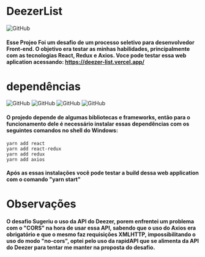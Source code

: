 # DeezerList

![GitHub](https://img.shields.io/github/license/vimigueloli/DeezerList?color=brigthgreen) <br/>

#### Esse Projeo Foi um desafio de um processo seletivo para desenvolvedor Front-end. O objetivo era testar as minhas habilidades, principalmente com as tecnologias React, Redux e Axios. Voce pode testar essa web aplication acessando: https://deezer-list.vercel.app/

# dependências

![GitHub](https://img.shields.io/badge/dependências-react-4e8dec?style=plastic)
![GitHub](https://img.shields.io/badge/react_redux-4e8dec?style=plastic)
![GitHub](https://img.shields.io/badge/-redux-4e8dec?style=plastic)
![GitHub](https://img.shields.io/badge/-axios-4e8dec?style=plastic)
<br/>

#### O projedo depende de algumas bibliotecas e frameworks, então para o funcionamento dele é necessário instalar essas dependências com os seguintes comandos no shell do Windows:

```
yarn add react
yarn add react-redux
yarn add redux
yarn add axios
```

#### Após as essas instalações você pode testar a build dessa web application com o comando "yarn start"

# Observações

#### O desafio Sugeriu o uso da API do Deezer, porem enfrentei um problema com o "CORS" na hora de usar essa API, sabendo que o uso do Axios era obrigatório e que o mesmo faz requisições XMLHTTP, impossibilitando o uso do modo "no-cors", optei pelo uso da rapidAPI que se alimenta da API do Deezer para tentar me manter na proposta do desafio.
